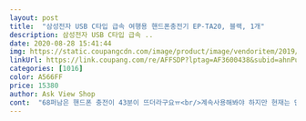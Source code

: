 ```yaml
---
layout: post 
title:  "삼성전자 USB C타입 급속 여행용 핸드폰충전기 EP-TA20, 블랙, 1개" 
description: 삼성전자 USB C타입 급속 ..
date: 2020-08-28 15:41:44 
img: https://static.coupangcdn.com/image/product/image/vendoritem/2019/02/18/3447171032/7ecd815c-3714-4dd1-86b3-22b1d1a25616.jpg 
linkUrl: https://link.coupang.com/re/AFFSDP?lptag=AF3600438&subid=ahnPublicAsk&pageKey=53628094&itemId=188054238&vendorItemId=3447171032&traceid=V0-113-41bd21fc281f3a19 
categories: [1016] 
color: A566FF 
price: 15380 
author: Ask View Shop 
cont:  "68퍼남은 핸드폰 충전이 43분이 뜨더라구요ㅠ<br/>계속사용해봐야 하지만 현재는 만족합니다<br/>고속충전기  서로하려구 전쟁입니다 ㅋㅋ<br/>고속충전기가 하나밖에없어<br/>고속충전인지 확인차 꽂아봤는데<br/>구매했어요.<br/> 충전하는것보시면<br/>금액이 여기보다 훨씬 싼곳도 있었지만<br/>기존 충전기와 비교 했을 때 케이블이 좀 더 길어서 편리함.<br/> 아직까진 충전시 급속충전이 안된다거나 소리가 난다거나 하지는 않음.<br/> 전에도 이곳에서 충전기를 구입했었는데 그때와 지금의 제품 포장이 다름.<br/><br/>나름 5분 더 빠르네요 ㅋㅋ 원래이정도 걸리는거같아요!<br/>다시꽂아봤더니 48분이뜨더군요 ㅋㅋㅋㅋㅋ<br/>로켓배송이기도하고 제조사에서 직접 공급한다길래<br/>별차이는 없는것같네요<br/>삼성정품이 확실한거같습니다 ㅎㅎ<br/>삼성정품이라고 해서 믿고 구매했어요<br/>여기서 구매했습니다 ㅎㅎ 결과는 만족이예요ㅎㅎ<br/>여행 갔다가 분실해서 다시 새로 삼.<br/><br/>왠지 정품이 아닐거같고 잘 못믿겠더라구요.<br/>.<br/><br/>원래쓰던충전기가 단자부분이 점점 벗겨져가길래<br/>이젠 보내줄때가 됐다싶어 쿠팡에서 삼성정품충전기를<br/>좋아요.<br/> 맨날 다이소에서 충전기를 사고 했는데<br/>찾고있었습니다 ㅎㅎ<br/>충전도 잘안돼고  서로서로 충전하려구하니까<br/>핸드폰 살때 들어있는것랑 10분정도차이는 있어요<br/>핸드폰살때 들어있는 충전기랑<br/>헐 뭐야 고속아니야? 하고 처음엔 엄청 실망을했습니다<br/>혹시몰라서 기존에 s9플러스를 살때 줬던 정품충전기를<br/>" 
---
```

